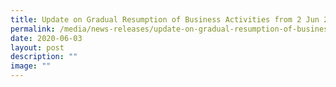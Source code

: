 ```yaml
---
title: Update on Gradual Resumption of Business Activities from 2 Jun 2020
permalink: /media/news-releases/update-on-gradual-resumption-of-business-activities-from-2-jun-2020/
date: 2020-06-03
layout: post
description: ""
image: ""
---
```

